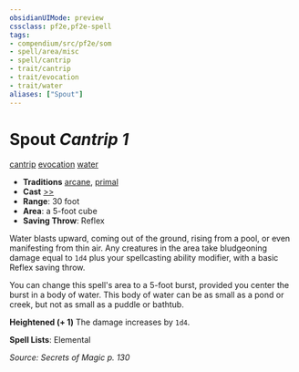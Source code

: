 ```yaml
---
obsidianUIMode: preview
cssclass: pf2e,pf2e-spell
tags:
- compendium/src/pf2e/som
- spell/area/misc
- spell/cantrip
- trait/cantrip
- trait/evocation
- trait/water
aliases: ["Spout"]
---
```

# Spout *Cantrip 1*   
[cantrip](cantrip.md "Cantrip Spell Trait")  [evocation](evocation.md "Evocation School Trait")  [water](water.md "Water Energy & Element Trait")  

- **Traditions** [arcane](arcane.md "Arcane Tradition Trait"), [primal](primal.md "Primal Tradition Trait")
- **Cast** [>>](chapter-9-playing-the-game.md#Actions "Two-Action") 
- **Range**: 30 foot
- **Area**: a 5-foot cube
- **Saving Throw**: Reflex

Water blasts upward, coming out of the ground, rising from a pool, or even manifesting from thin air. Any creatures in the area take bludgeoning damage equal to `1d4` plus your spellcasting ability modifier, with a basic Reflex saving throw.

You can change this spell's area to a 5-foot burst, provided you center the burst in a body of water. This body of water can be as small as a pond or creek, but not as small as a puddle or bathtub.

**Heightened (+ 1)** The damage increases by `1d4`.

**Spell Lists**: Elemental

*Source: Secrets of Magic p. 130*
